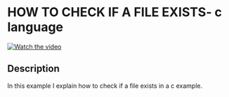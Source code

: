 # HOW TO CHECK IF A FILE EXISTS- c language

[![Watch the video](https://img.youtube.com/vi/w2eGN2qAdkc/hqdefault.jpg)](https://youtu.be/w2eGN2qAdkc)

## Description 

In this example I explain how to check if a file exists in a c example.

